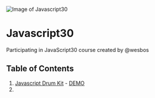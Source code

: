 ![Image of Javascript30](https://camo.githubusercontent.com/07ca65497065dd926bd889c53b7b7652f8ef3cbc4320739cf7ebed3c4d34cb2d/68747470733a2f2f6a61766173637269707433302e636f6d2f696d616765732f4a53332d736f6369616c2d73686172652e706e67)

# Javascript30
Participating in JavaScript30 course created by @wesbos

## Table of Contents
1. [Javascript Drum Kit](https://github.com/gokceer/Javascript30/tree/main/01%20-%20JavaScript%20Drum%20Kit) - [DEMO](https://gokceer-js-drum-kit.herokuapp.com/)
2. 
